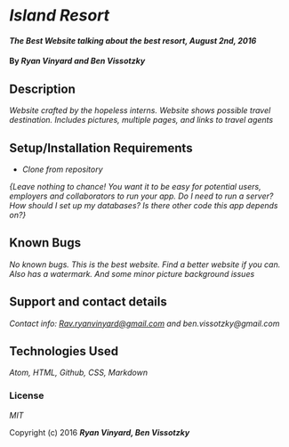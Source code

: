 # _Island Resort_

#### _The Best Website talking about the best resort, August 2nd, 2016_

#### By _**Ryan Vinyard and Ben Vissotzky**_

## Description

_Website crafted by the hopeless interns. Website shows possible travel destination. Includes pictures, multiple pages, and links to travel agents_

## Setup/Installation Requirements

* _Clone from repository_

_{Leave nothing to chance! You want it to be easy for potential users, employers and collaborators to run your app. Do I need to run a server? How should I set up my databases? Is there other code this app depends on?}_

## Known Bugs

_No known bugs. This is the best website. Find a better website if you can. Also has a watermark. And some minor picture background issues_

## Support and contact details

_Contact info: Rav.ryanvinyard@gmail.com and ben.vissotzky@gmail.com_

## Technologies Used

_Atom, HTML, Github, CSS, Markdown_

### License

*MIT*

Copyright (c) 2016 **_Ryan Vinyard, Ben Vissotzky_**

